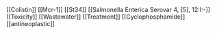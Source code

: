 [[Colistin]]
[[Mcr-1]]
[[St34]]
[[Salmonella Enterica Serovar 4, [5], 12:I:-]]
[[Toxicity]]
[[Wastewater]]
[[Treatment]]
[[Cyclophosphamide]]
[[antineoplastic]]
